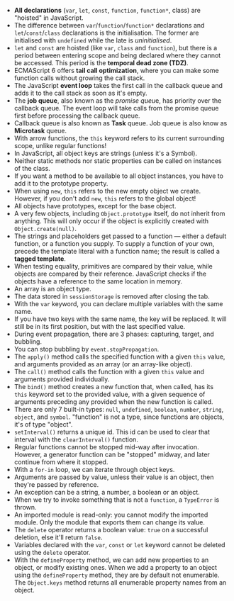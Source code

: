 - **All declarations** (`var`, `let`, `const`, `function`, `function*`, class) are "hoisted" in JavaScript.
- The difference between `var`/`function`/`function*` declarations and `let`/`const`/`class` declara­tions is the initialisation. The former are initialised with `undefined` while the late is *uninitialised*.
- `let` and `const` are hoisted (like `var`, `class` and `function`), but there is a period between entering scope and being declared where they cannot be accessed. This period is the **temporal dead zone (TDZ)**.
- ECMAScript 6 offers **tail call optimization**, where you can make some function calls without growing the call stack.
- The JavaScript **event loop** takes the first call in the callback queue and adds it to the call stack as soon as it's empty.
- The **job queue**, also known as the *promise queu*e, has priority over the callback queue. The event loop will take calls from the promise queue first before processing the callback queue.
- Callback queue is also known as **Task** queue. Job queue is also know as **Microtask** queue.
- With arrow functions, the `this` keyword refers to its current surrounding scope, unlike regular functions!
- In JavaScript, all object keys are strings (unless it's a Symbol).
- Neither static methods nor static properties can be called on instances of the class.
- If you want a method to be available to all object instances, you have to add it to the prototype property.
-  When using `new`, `this` refers to the new empty object we create. However, if you don't add `new`, `this` refers to the global object!
- All objects have prototypes, except for the base object. 
- A very few objects, including `Object.prototype` itself, do not inherit from anything. This will only occur if the object is explicitly created with `Object.create(null)`.
- The strings and placeholders get passed to a function — either a default function, or a function you supply. To supply a function of your own, precede the template literal with a function name; the result is called a **tagged template**.
- When testing equality, primitives are compared by their value, while objects are compared by their reference. JavaScript checks if the objects have a reference to the same location in memory.
- An array is an object type.
- The data stored in `sessionStorage` is removed after closing the tab.
- With the `var` keyword, you can declare multiple variables with the same name.
- If you have two keys with the same name, the key will be replaced. It will still be in its first position, but with the last specified value.
- During event propagation, there are 3 phases: capturing, target, and bubbling. 
- You can stop bubbling by `event.stopPropagation`.
- The `apply()` method calls the specified function with a given `this` value, and arguments provided as an array (or an array-like object).
- The `call()` method calls the function with a given `this` value and arguments provided individually.
- The `bind()` method creates a new function that, when called, has its `this` keyword set to the provided value, with a given sequence of arguments preceding any provided when the new function is called.
- There are only 7 built-in types: `null`, `undefined`, `boolean`, `number`, `string`, `object`, and `symbol`. "function" is not a type, since functions are objects, it's of type "object".
- `setInterval()` returns a unique id. This id can be used to clear that interval with the `clearInterval()` function.
- Regular functions cannot be stopped mid-way after invocation. However, a generator function can be "stopped" midway, and later continue from where it stopped.
- With a `for-in` loop, we can iterate through object keys.
- Arguments are passed by value, unless their value is an object, then they're passed by reference.
- An exception can be a string, a number, a boolean or an object.
- When we try to invoke something that is not a `function`, a `TypeError` is thrown.
- An imported module is read-only: you cannot modify the imported module. Only the module that exports them can change its value.
- The `delete` operator returns a boolean value: `true` on a successful deletion, else it'll return `false`.
- Variables declared with the `var`, `const` or `let` keyword cannot be deleted using the `delete` operator.
- With the `defineProperty` method, we can add new properties to an object, or modify existing ones. When we add a property to an object using the `defineProperty` method, they are by default not enumerable. The `Object.keys` method returns all enumerable property names from an object.